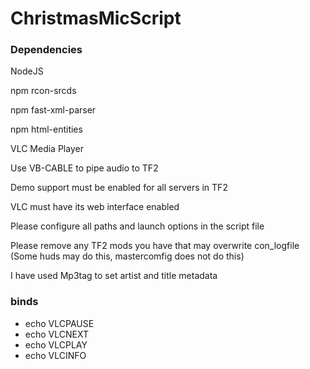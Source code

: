 # ChristmasMicScript
### Dependencies

NodeJS

npm rcon-srcds

npm fast-xml-parser

npm html-entities

VLC Media Player

Use VB-CABLE to pipe audio to TF2

Demo support must be enabled for all servers in TF2

VLC must have its web interface enabled

Please configure all paths and launch options in the script file

Please remove any TF2 mods you have that may overwrite con_logfile (Some huds may do this, mastercomfig does not do this)

I have used Mp3tag to set artist and title metadata

### binds
- echo VLCPAUSE
- echo VLCNEXT
- echo VLCPLAY
- echo VLCINFO
